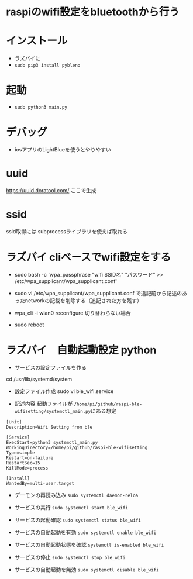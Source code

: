 # raspiのwifi設定をbluetoothから行う

# インストール
- ラズパイに
- `sudo pip3 install pybleno`

# 起動
- `sudo python3 main.py`

# デバッグ
- iosアプリのLightBlueを使うとやりやすい

# uuid
https://uuid.doratool.com/
ここで生成

# ssid
ssid取得には subprocessライブラリを使えば取れる

# ラズパイ cliベースでwifi設定をする

- sudo bash -c 'wpa_passphrase "wifi SSID名" "パスワード" >> /etc/wpa_supplicant/wpa_supplicant.conf'
- sudo vi /etc/wpa_supplicant/wpa_supplicant.conf で追記前から記述のあったnetworkの記載を削除する（追記された方を残す）

- wpa_cli -i wlan0 reconfigure
切り替わらない場合
- sudo reboot

# ラズパイ　自動起動設定 python
- サービスの設定ファイルを作る

cd /usr/lib/systemd/system
- 設定ファイル作成
sudo vi  ble_wifi.service

- 記述内容
起動ファイルが
`/home/pi/github/raspi-ble-wifisetting/systemctl_main.py`にある想定

```
[Unit]
Description=Wifi Setting from ble

[Service]
ExecStart=python3 systemctl_main.py
WorkingDirectory=/home/pi/github/raspi-ble-wifisetting
Type=simple
Restart=on-failure
RestartSec=15
KillMode=process

[Install]
WantedBy=multi-user.target
```

- デーモンの再読み込み
    `sudo systemctl daemon-reloa`

- サービスの実行
    `sudo systemctl start ble_wifi`

- サービスの起動確認
    `sudo systemctl status ble_wifi`

- サービスの自動起動を有効
    `sudo systemctl enable ble_wifi`

- サービスの自動起動状態を確認
    `systemctl is-enabled ble_wifi`

- サービスの停止
    `sudo systemctl stop ble_wifi`

- サービスの自動起動を無効
    `sudo systemctl disable ble_wifi`
